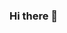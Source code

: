 ### Hi there 👋

<!--
**matschot/matschot** is a ✨ _special_ ✨ repository because its `README.md` (this file) appears on your GitHub profile.

Here are some ideas to get you started:

- 🔭 I’m currently working on my first educational data analysis project
- 🌱 I’m currently learning data analysis!
- 💬 Ask me about ...
- 📫 How to reach me: LinkedIn
-->
